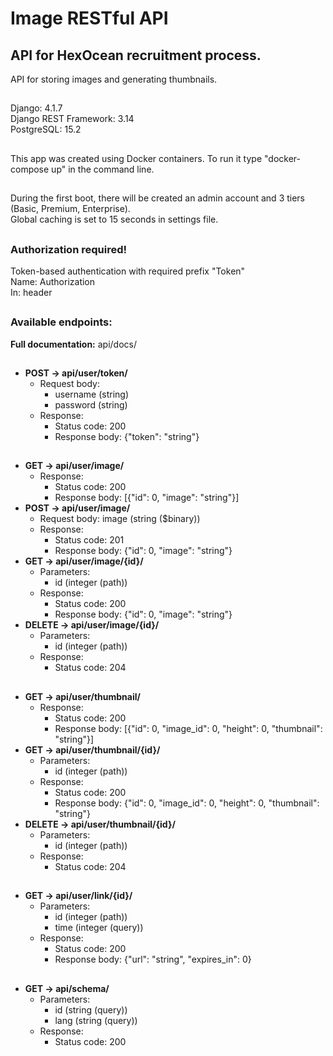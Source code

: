 
# Image RESTful API

## API for HexOcean recruitment process.
API for storing images and generating thumbnails.
##
Django: 4.1.7  
Django REST Framework: 3.14  
PostgreSQL: 15.2
##
This app was created using Docker containers.
To run it type "docker-compose up" in the command line.
##
During the first boot, there will be created an admin account and 3 tiers (Basic, Premium, Enterprise).  
Global caching is set to 15 seconds in settings file.
##
### Authorization required!
Token-based authentication with required prefix "Token"  
Name: Authorization  
In: header
##
### Available endpoints:
**Full documentation:** api/docs/
##
- **POST -> api/user/token/**
	 - Request body:
         - username (string)
         - password (string)
   - Response:
      - Status code: 200
      - Response body: {"token": "string"}
##
- **GET -> api/user/image/**
   - Response:
      - Status code: 200
      - Response body: [{"id": 0, "image": "string"}]
- **POST -> api/user/image/**
   - Request body: image (string ($binary))
   - Response:
      - Status code: 201
      - Response body: {"id": 0, "image": "string"}
- **GET -> api/user/image/{id}/**
	 - Parameters:
         - id (integer (path))
   - Response:
      - Status code: 200
      - Response body: {"id": 0, "image": "string"}
- **DELETE -> api/user/image/{id}/**
   - Parameters:
      - id (integer (path))
   - Response:
      - Status code: 204
##
- **GET -> api/user/thumbnail/**
   - Response:
      - Status code: 200
      - Response body: [{"id": 0, "image_id": 0, "height": 0, "thumbnail": "string"}]
- **GET -> api/user/thumbnail/{id}/**
	 - Parameters:
         - id (integer (path))
   - Response:
      - Status code: 200
      - Response body: {"id": 0, "image_id": 0, "height": 0, "thumbnail": "string"}
- **DELETE -> api/user/thumbnail/{id}/**
	 - Parameters:
       - id (integer (path))
   - Response:
      - Status code: 204
##
- **GET -> api/user/link/{id}/**
	 - Parameters:
         - id (integer (path))
         - time (integer (query))
   - Response:
      - Status code: 200
      - Response body: {"url": "string", "expires_in": 0}
##      
- **GET -> api/schema/**
	 - Parameters:
         - id (string (query))
         - lang (string (query))
   - Response:
      - Status code: 200
